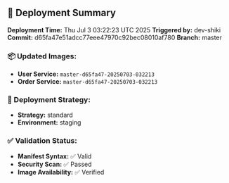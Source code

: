 ## 🚀 Deployment Summary

**Deployment Time:** Thu Jul  3 03:22:23 UTC 2025
**Triggered by:** dev-shiki
**Commit:** d65fa47e51adcc77eee47970c92bec08010af780
**Branch:** master

### 📦 Updated Images:
- **User Service:** `master-d65fa47-20250703-032213`
- **Order Service:** `master-d65fa47-20250703-032213`

### 🎯 Deployment Strategy:
- **Strategy:** standard
- **Environment:** staging

### ✅ Validation Status:
- **Manifest Syntax:** ✅ Valid
- **Security Scan:** ✅ Passed
- **Image Availability:** ✅ Verified
